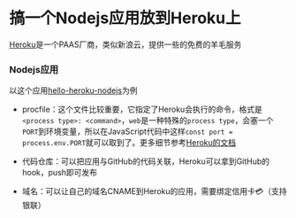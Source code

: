# 搞一个Nodejs应用放到Heroku上

[Heroku](https://www.heroku.com/)是一个PAAS厂商，类似新浪云，提供一些的免费的羊毛服务

### Nodejs应用

以这个应用[hello-heroku-nodejs](https://github.com/cbdyzj/hello-heroku-nodejs)为例

- procfile：这个文件比较重要，它指定了Heroku会执行的命令，格式是`<process type>: <command>`，`web`是一种特殊的`process type`，会塞一个`PORT`到环境变量，所以在JavaScript代码中这样`const port = process.env.PORT`就可以取到了。更多细节参考[Heroku的文档](https://devcenter.heroku.com/articles/procfile)

- 代码仓库：可以把应用与GitHub的代码关联，Heroku可以拿到GitHub的hook，push即可发布
- 域名：可以让自己的域名CNAME到Heroku的应用，需要绑定信用卡💳（支持银联）

